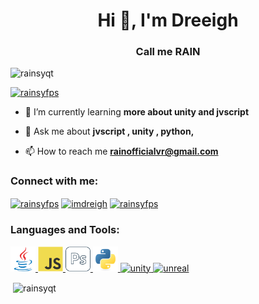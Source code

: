 <h1 align="center">Hi 👋, I'm Dreeigh </h1>
<h3 align="center">Call me RAIN</h3>

<p align="left"> <img src="https://komarev.com/ghpvc/?username=rainsyqt&label=Profile%20views&color=0e75b6&style=flat" alt="rainsyqt" /> </p>

<p align="left"> <a href="https://twitter.com/rainsyfps" target="blank"><img src="https://img.shields.io/twitter/follow/rainsyfps?logo=twitter&style=for-the-badge" alt="rainsyfps" /></a> </p>

- 🌱 I’m currently learning **more about unity and jvscript**

- 💬 Ask me about **jvscript , unity , python,**

- 📫 How to reach me **rainofficialvr@gmail.com**

<h3 align="left">Connect with me:</h3>
<p align="left">
<a href="https://twitter.com/rainsyfps" target="blank"><img align="center" src="https://raw.githubusercontent.com/rahuldkjain/github-profile-readme-generator/master/src/images/icons/Social/twitter.svg" alt="rainsyfps" height="30" width="40" /></a>
<a href="https://fb.com/imrainsy" target="blank"><img align="center" src="https://raw.githubusercontent.com/rahuldkjain/github-profile-readme-generator/master/src/images/icons/Social/facebook.svg" alt="imdreigh" height="30" width="40" /></a>
<a href="https://instagram.com/rainsyfps" target="blank"><img align="center" src="https://raw.githubusercontent.com/rahuldkjain/github-profile-readme-generator/master/src/images/icons/Social/instagram.svg" alt="rainsyfps" height="30" width="40" /></a>
</p>

<h3 align="left">Languages and Tools:</h3>
<p align="left"> <a href="https://www.java.com" target="_blank" rel="noreferrer"> <img src="https://raw.githubusercontent.com/devicons/devicon/master/icons/java/java-original.svg" alt="java" width="40" height="40"/> </a> <a href="https://developer.mozilla.org/en-US/docs/Web/JavaScript" target="_blank" rel="noreferrer"> <img src="https://raw.githubusercontent.com/devicons/devicon/master/icons/javascript/javascript-original.svg" alt="javascript" width="40" height="40"/> </a> <a href="https://www.photoshop.com/en" target="_blank" rel="noreferrer"> <img src="https://raw.githubusercontent.com/devicons/devicon/master/icons/photoshop/photoshop-line.svg" alt="photoshop" width="40" height="40"/> </a> <a href="https://www.python.org" target="_blank" rel="noreferrer"> <img src="https://raw.githubusercontent.com/devicons/devicon/master/icons/python/python-original.svg" alt="python" width="40" height="40"/> </a> <a href="https://unity.com/" target="_blank" rel="noreferrer"> <img src="https://www.vectorlogo.zone/logos/unity3d/unity3d-icon.svg" alt="unity" width="40" height="40"/> </a> <a href="https://unrealengine.com/" target="_blank" rel="noreferrer"> <img src="https://raw.githubusercontent.com/kenangundogan/fontisto/036b7eca71aab1bef8e6a0518f7329f13ed62f6b/icons/svg/brand/unreal-engine.svg" alt="unreal" width="40" height="40"/> </a> </p>

<p>&nbsp;<img align="center" src="https://github-readme-stats.vercel.app/api?username=rainsyqt&show_icons=true&locale=en" alt="rainsyqt" /></p>
